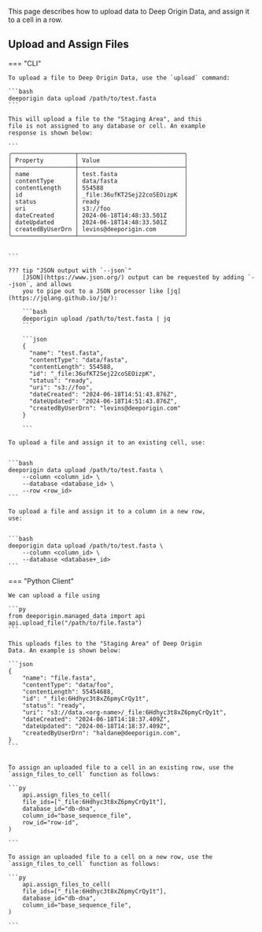 
This page describes how to upload data to Deep Origin Data,
and assign it to a cell in a row.

## Upload and Assign Files


=== "CLI"

    To upload a file to Deep Origin Data, use the `upload` command:

    ```bash
    deeporigin data upload /path/to/test.fasta 
    ```

    This will upload a file to the "Staging Area", and this
    file is not assigned to any database or cell. An example
    response is shown below:

    ```
    ╭──────────────────┬──────────────────────────────╮
    │ Property         │ Value                        │
    ├──────────────────┼──────────────────────────────┤
    │ name             │ test.fasta                   │
    │ contentType      │ data/fasta                   │
    │ contentLength    │ 554588                       │
    │ id               │ _file:36ufKT2Sej22coSEOizpK  │
    │ status           │ ready                        │
    │ uri              │ s3://foo                     │
    │ dateCreated      │ 2024-06-18T14:48:33.501Z     │
    │ dateUpdated      │ 2024-06-18T14:48:33.501Z     │
    │ createdByUserDrn │ levins@deeporigin.com        │
    ╰──────────────────┴──────────────────────────────╯


    ```

    ??? tip "JSON output with `--json`"
        [JSON](https://www.json.org/) output can be requested by adding `--json`, and allows
        you to pipe out to a JSON processor like [jq](https://jqlang.github.io/jq/):

        ```bash
        deeporigin upload /path/to/test.fasta | jq
        ```

        ```json
        {
          "name": "test.fasta",
          "contentType": "data/fasta",
          "contentLength": 554588,
          "id": "_file:36ufKT2Sej22coSEOizpK",
          "status": "ready",
          "uri": "s3://foo",
          "dateCreated": "2024-06-18T14:51:43.876Z",
          "dateUpdated": "2024-06-18T14:51:43.876Z",
          "createdByUserDrn": "levins@deeporigin.com"
        }

        ```

    To upload a file and assign it to an existing cell, use:


    ```bash
    deeporigin data upload /path/to/test.fasta \
        --column <column_id> \
        --database <database_id> \
        --row <row_id>
    ```

    To upload a file and assign it to a column in a new row,
    use: 


    ```bash
    deeporigin data upload /path/to/test.fasta \
        --column <column_id> \
        --database <database+_id> 
    ```

 

=== "Python Client"
    

    We can upload a file using 

    ```py
    from deeporigin.managed_data import api
    api.upload_file("/path/to/file.fasta")
    ```

    This uploads files to the "Staging Area" of Deep Origin
    Data. An example is shown below:

    ```json
    {
        "name": "file.fasta",
        "contentType": "data/foo",
        "contentLength": 55454688,
        "id": "_file:6Hdhyc3t8xZ6pmyCrQy1t",
        "status": "ready",
        "uri": "s3://data.<org-name>/_file:6Hdhyc3t8xZ6pmyCrQy1t",
        "dateCreated": "2024-06-18T14:18:37.409Z",
        "dateUpdated": "2024-06-18T14:18:37.409Z",
        "createdByUserDrn": "haldane@deeporigin.com",
    }
    ```


    To assign an uploaded file to a cell in an existing row, use the `assign_files_to_cell` function as follows:

    ```py
        api.assign_files_to_cell(
        file_ids=["_file:6Hdhyc3t8xZ6pmyCrQy1t"],
        database_id="db-dna",
        column_id="base_sequence_file",
        row_id="row-id",
    )

    ```

    To assign an uploaded file to a cell on a new row, use the `assign_files_to_cell` function as follows:

    ```py
        api.assign_files_to_cell(
        file_ids=["_file:6Hdhyc3t8xZ6pmyCrQy1t"],
        database_id="db-dna",
        column_id="base_sequence_file",
    )

    ```


